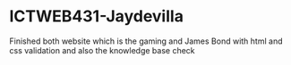 # ICTWEB431-Jaydevilla
Finished both website which is the gaming and James Bond with html and css validation and also the knowledge base check
